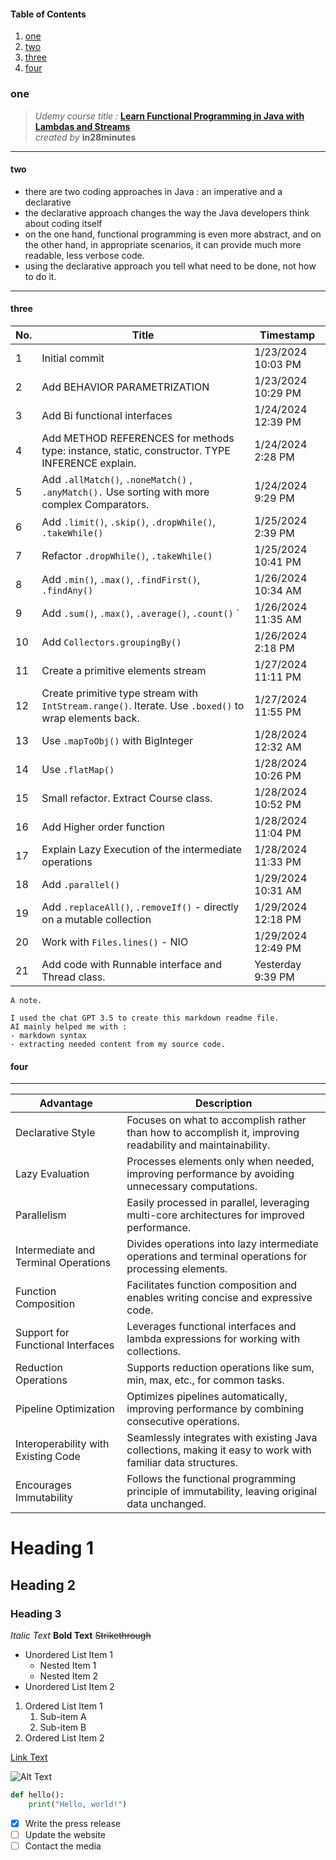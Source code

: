 #### Table of Contents

1. [one](#one)
2. [two](#two)
3. [three](#three)
4. [four](#four)

### one

>*Udemy course title :*  [**Learn Functional Programming in Java with Lambdas and Streams** ](https://www.udemy.com/course/functional-programming-with-java "Nice content for a start.")  
*created by* **in28minutes**
___
#### two
- there are two coding approaches in Java : an imperative and a declarative
- the declarative approach changes the way the Java developers think about coding itself
- on the one hand, functional programming is even more abstract, and on the other hand, in appropriate scenarios, it can provide much more readable, less verbose code.
- using the declarative approach you tell what need to be done, not how to do it.

___


#### three
| No. | Title                                                                                                 | Timestamp            |
|-----|-------------------------------------------------------------------------------------------------------|----------------------|
| 1   | Initial commit                                                                                        | 1/23/2024 10:03 PM  |
| 2   | Add BEHAVIOR PARAMETRIZATION                                                                          | 1/23/2024 10:29 PM  |
| 3   | Add Bi functional interfaces                                                                          | 1/24/2024 12:39 PM  |
| 4   | Add METHOD REFERENCES for methods type: instance, static, constructor. TYPE INFERENCE explain.        | 1/24/2024 2:28 PM   |
| 5   | Add `.allMatch()`, `.noneMatch()` , `.anyMatch().` Use sorting with more complex Comparators.         | 1/24/2024 9:29 PM   |
| 6   | Add `.limit()`, `.skip()`, `.dropWhile()`, `.takeWhile()`                                             | 1/25/2024 2:39 PM   |
| 7   | Refactor `.dropWhile()`, `.takeWhile()`                                                               | 1/25/2024 10:41 PM  |
| 8   | Add `.min()`, `.max()`, `.findFirst()`, `.findAny()   `                                               | 1/26/2024 10:34 AM  |
| 9   | Add `.sum()`, `.max()`, `.average()`, `.count()` `                                                    | 1/26/2024 11:35 AM  |
| 10  | Add `Collectors.groupingBy()   `                                                                      | 1/26/2024 2:18 PM   |
| 11  | Create a primitive elements stream                                                                    | 1/27/2024 11:11 PM  |
| 12  | Create primitive type stream with `IntStream.range()`. Iterate. Use `.boxed()` to wrap elements back. | 1/27/2024 11:55 PM  |
| 13  | Use `.mapToObj()` with BigInteger                                                                     | 1/28/2024 12:32 AM  |
| 14  | Use `.flatMap()  `                                                                                    | 1/28/2024 10:26 PM  |
| 15  | Small refactor. Extract Course class.                                                                 | 1/28/2024 10:52 PM  |
| 16  | Add Higher order function                                                                             | 1/28/2024 11:04 PM  |
| 17  | Explain Lazy Execution of the intermediate operations                                                 | 1/28/2024 11:33 PM  |
| 18  | Add `.parallel()     `                                                                                | 1/29/2024 10:31 AM  |
| 19  | Add `.replaceAll()`, `.removeIf()` - directly on a mutable collection                                 | 1/29/2024 12:18 PM  |
| 20  | Work with `Files.lines()` - NIO                                                                       | 1/29/2024 12:49 PM  |
| 21  | Add code with Runnable interface and Thread class.                                                    | Yesterday 9:39 PM   |

~~~
A note. 

I used the chat GPT 3.5 to create this markdown readme file.
AI mainly helped me with :
- markdown syntax 
- extracting needed content from my source code.
~~~

#### four
___
| Advantage                                     | Description                                                                                           |
|-----------------------------------------------|-------------------------------------------------------------------------------------------------------|
| Declarative Style                            | Focuses on what to accomplish rather than how to accomplish it, improving readability and maintainability. |
| Lazy Evaluation                              | Processes elements only when needed, improving performance by avoiding unnecessary computations.        |
| Parallelism                                  | Easily processed in parallel, leveraging multi-core architectures for improved performance.           |
| Intermediate and Terminal Operations         | Divides operations into lazy intermediate operations and terminal operations for processing elements. |
| Function Composition                         | Facilitates function composition and enables writing concise and expressive code.                       |
| Support for Functional Interfaces           | Leverages functional interfaces and lambda expressions for working with collections.                    |
| Reduction Operations                        | Supports reduction operations like sum, min, max, etc., for common tasks.                                |
| Pipeline Optimization                      | Optimizes pipelines automatically, improving performance by combining consecutive operations.           |
| Interoperability with Existing Code       | Seamlessly integrates with existing Java collections, making it easy to work with familiar data structures. |
| Encourages Immutability                  | Follows the functional programming principle of immutability, leaving original data unchanged.          |






# Heading 1
## Heading 2
### Heading 3

*Italic Text*
**Bold Text**
~~Strikethrough~~

- Unordered List Item 1
  - Nested Item 1
  - Nested Item 2
- Unordered List Item 2

1. Ordered List Item 1
   1. Sub-item A
   2. Sub-item B
2. Ordered List Item 2

[Link Text](https://www.example.com "Link Title")

![Alt Text](image_url "Image Title")

```python
def hello():
    print("Hello, world!")
```

- [x] Write the press release
- [ ] Update the website
- [ ] Contact the media 
